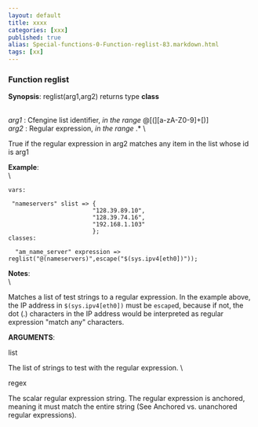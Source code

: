 ```yaml
---
layout: default
title: xxxx
categories: [xxx]
published: true
alias: Special-functions-0-Function-reglist-83.markdown.html
tags: [xx]
---
```


### Function reglist

**Synopsis**: reglist(arg1,arg2) returns type **class**

\
 *arg1* : Cfengine list identifier, *in the range* @[(][a-zA-Z0-9]+[)] \
 *arg2* : Regular expression, *in the range* .\* \

True if the regular expression in arg2 matches any item in the list
whose id is arg1

**Example**:\
 \

    vars:

     "nameservers" slist => {
                            "128.39.89.10",
                            "128.39.74.16",
                            "192.168.1.103"
                            };
    classes:

      "am_name_server" expression => reglist("@(nameservers)",escape("$(sys.ipv4[eth0])"));

**Notes**:\
 \

Matches a list of test strings to a regular expression. In the example
above, the IP address in `$(sys.ipv4[eth0])` must be `escape`d, because
if not, the dot (.) characters in the IP address would be interpreted as
regular expression "match any" characters.

**ARGUMENTS**:

list

The list of strings to test with the regular expression. \

regex

The scalar regular expression string. The regular expression is
anchored, meaning it must match the entire string (See Anchored vs.
unanchored regular expressions).
